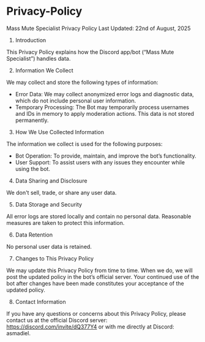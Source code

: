 # Privacy-Policy

Mass Mute Specialist Privacy Policy
Last Updated: 22nd of August, 2025

1. Introduction

This Privacy Policy explains how the Discord app/bot (“Mass Mute Specialist”) handles data.

2. Information We Collect

We may collect and store the following types of information:

- Error Data: We may collect anonymized error logs and diagnostic data, which do not include personal user information.
- Temporary Processing: The Bot may temporarily process usernames and IDs in memory to apply moderation actions. This data is not stored permanently.

3. How We Use Collected Information

The information we collect is used for the following purposes:

- Bot Operation: To provide, maintain, and improve the bot’s functionality.
- User Support: To assist users with any issues they encounter while using the bot.

4. Data Sharing and Disclosure

We don't sell, trade, or share any user data.

5. Data Storage and Security

All error logs are stored locally and contain no personal data. Reasonable measures are taken to protect this information.

6. Data Retention

No personal user data is retained.

7. Changes to This Privacy Policy

We may update this Privacy Policy from time to time. When we do, we will post the updated policy in the bot’s official server. Your continued use of the bot after changes have been made constitutes your acceptance of the updated policy.

8. Contact Information

If you have any questions or concerns about this Privacy Policy, please contact us at the official Discord server: https://discord.com/invite/dQ377Y4 or with me directly at Discord: asmadiel.
